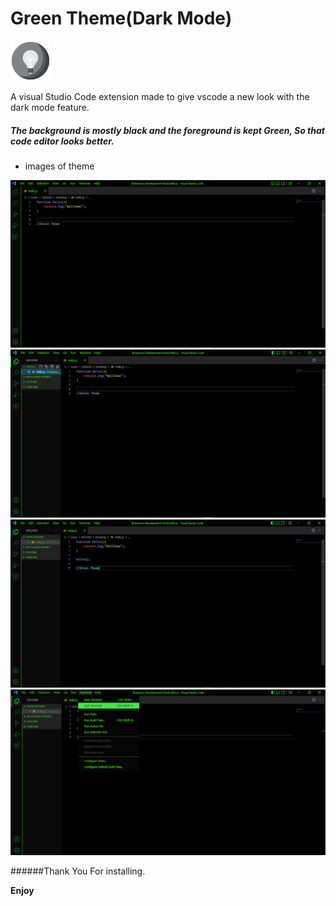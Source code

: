 # Green Theme(Dark Mode)
![Demo](icons/theme-green.png)

A visual Studio Code extension made to give vscode a new look with the dark mode feature.

##### The background is mostly black and the foreground is kept Green, So that code editor looks better.

- images of theme

![Demo](icons/green_theme1.png)
![Demo](icons/green_theme2.png)
![Demo](icons/green_theme3.png)
![Demo](icons/green_theme4.png)


######Thank You For installing.

**Enjoy**

